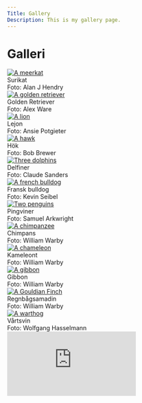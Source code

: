 ```yaml
---
Title: Gallery
Description: This is my gallery page.
---
```


Galleri
==========================

<div class="gallery-grid">
    <div class="single-picture">
        <a href="%base_url%/image/gallery/alan-j-hendry-BVbcOQLIfpE-unsplash.jpg" target="_blank">
            <picture>
                <source media="(min-width: 665px)" srcset="%base_url%/image/gallery/alan-j-hendry-BVbcOQLIfpE-unsplash.jpg&q=50&width=270&height=270&crop-to-fit&area=25,25,15,25">
                <img src="%base_url%/image/gallery/alan-j-hendry-BVbcOQLIfpE-unsplash.jpg&q=50&width=320&height=320&crop-to-fit&area=25,25,15,25" alt="A meerkat">
            </picture>
        </a>
        <figcaption>
            Surikat
        </figcaption>
        <div class="photographer">
            Foto: Alan J Hendry
        </div>
    </div>
    <div class="single-picture">
        <a href="%base_url%/image/gallery/alex-ware-pfNmcyaT_es-unsplash.jpg" target="_blank">
            <picture>
                <source media="(min-width: 665px)" srcset="%base_url%/image/gallery/alex-ware-pfNmcyaT_es-unsplash.jpg&q=50&width=270&height=270&crop-to-fit">
                <img src="%base_url%/image/gallery/alex-ware-pfNmcyaT_es-unsplash.jpg&q=50&width=320&height=320&crop-to-fit" alt="A golden retriever">
            </picture>
        </a>
        <figcaption>
            Golden Retriever
        </figcaption>
        <div class="photographer">
            Foto: Alex Ware
        </div>
    </div>
    <div class="single-picture">
        <a href="%base_url%/image/gallery/ansie-potgieter-GV2LxPJArgQ-unsplash.jpg" target="_blank">
            <picture>
                <source media="(min-width: 665px)" srcset="%base_url%/image/gallery/ansie-potgieter-GV2LxPJArgQ-unsplash.jpg&q=50&width=270&height=270&crop-to-fit&area=20,25,10,0">
                <img src="%base_url%/image/gallery/ansie-potgieter-GV2LxPJArgQ-unsplash.jpg&q=50&width=320&height=320&crop-to-fit&area=20,25,10,0" alt="A lion">
            </picture>
        </a>
        <figcaption>
            Lejon
        </figcaption>
        <div class="photographer">
            Foto: Ansie Potgieter
        </div>
    </div>
    <div class="single-picture">
        <a href="%base_url%/image/gallery/bob-brewer-i33uI3fHz20-unsplash.jpg" target="_blank">
            <picture>
                <source media="(min-width: 665px)" srcset="%base_url%/image/gallery/bob-brewer-i33uI3fHz20-unsplash.jpg&q=50&width=270&height=270&crop-to-fit&area=30,0,0,0">
                <img src="%base_url%/image/gallery/bob-brewer-i33uI3fHz20-unsplash.jpg&q=50&width=320&height=320&crop-to-fit&area=30,0,0,0" alt="A hawk">
            </picture>
        </a>
        <figcaption>
            Hök
        </figcaption>
        <div class="photographer">
            Foto: Bob Brewer
        </div>
    </div>
    <div class="single-picture">
        <a href="%base_url%/image/gallery/claude-sanders-SyRRzZ0XzaM-unsplash.jpg" target="_blank">
            <picture>
                <source media="(min-width: 665px)" srcset="%base_url%/image/gallery/claude-sanders-SyRRzZ0XzaM-unsplash.jpg&q=50&width=270&height=270&crop-to-fit&area=0,0,25,0">
                <img src="%base_url%/image/gallery/claude-sanders-SyRRzZ0XzaM-unsplash.jpg&q=50&width=320&height=320&crop-to-fit&area=0,0,25,0" alt="Three dolphins">
            </picture>
        </a>
        <figcaption>
            Delfiner
        </figcaption>
        <div class="photographer">
            Foto: Claude Sanders
        </div>
    </div>
    <div class="single-picture">
        <a href="%base_url%/image/gallery/kevin-seibel-oo6XOGrSyX8-unsplash.jpg" target="_blank">
            <picture>
                <source media="(min-width: 665px)" srcset="%base_url%/image/gallery/kevin-seibel-oo6XOGrSyX8-unsplash.jpg&q=50&width=270&height=270&crop-to-fit&area=0,0,25,0">
                <img src="%base_url%/image/gallery/kevin-seibel-oo6XOGrSyX8-unsplash.jpg&q=50&width=320&height=320&crop-to-fit&area=0,0,25,0" alt="A french bulldog">
            </picture>
        </a>
        <figcaption>
            Fransk bulldog
        </figcaption>
        <div class="photographer">
            Foto: Kevin Seibel
        </div>
    </div>
    <div class="single-picture">
        <a href="%base_url%/image/gallery/samuel-arkwright-ZkOt0N7rP4s-unsplash.jpg" target="_blank">
            <picture>
                <source media="(min-width: 665px)" srcset="%base_url%/image/gallery/samuel-arkwright-ZkOt0N7rP4s-unsplash.jpg&q=50&width=270&height=270&crop-to-fit&area=20,25,10,0">
                <img src="%base_url%/image/gallery/samuel-arkwright-ZkOt0N7rP4s-unsplash.jpg&q=50&width=320&height=320&crop-to-fit&area=20,25,10,0" alt="Two penguins">
            </picture>
        </a>
        <figcaption>
            Pingviner
        </figcaption>
        <div class="photographer">
            Foto: Samuel Arkwright
        </div>
    </div>
    <div class="single-picture">
        <a href="%base_url%/image/gallery/william-warby-fk3Th0qLoDw-unsplash.jpg" target="_blank">
            <picture>
                <source media="(min-width: 665px)" srcset="%base_url%/image/gallery/william-warby-fk3Th0qLoDw-unsplash.jpg&q=50&width=270&height=270&crop-to-fit&area=20,25,10,0">
                <img src="%base_url%/image/gallery/william-warby-fk3Th0qLoDw-unsplash.jpg&q=50&width=320&height=320&crop-to-fit&area=20,25,10,0" alt="A chimpanzee">
            </picture>
        </a>
        <figcaption>
            Chimpans
        </figcaption>
        <div class="photographer">
            Foto: William Warby
        </div>
    </div>
    <div class="single-picture">
        <a href="%base_url%/image/gallery/william-warby-lJAYYVG2V4Y-unsplash.jpg" target="_blank">
            <picture>
                <source media="(min-width: 665px)" srcset="%base_url%/image/gallery/william-warby-lJAYYVG2V4Y-unsplash.jpg&q=50&width=270&height=270&crop-to-fit&area=10,25,10,0">
                <img src="%base_url%/image/gallery/william-warby-lJAYYVG2V4Y-unsplash.jpg&q=50&width=320&height=320&crop-to-fit&area=10,25,10,0" alt="A chameleon">
            </picture>
        </a>
        <figcaption>
            Kameleont
        </figcaption>
        <div class="photographer">
            Foto: William Warby
        </div>
    </div>
    <div class="single-picture">
        <a href="%base_url%/image/gallery/william-warby-luoxYI7263M-unsplash.jpg" target="_blank">
            <picture>
                <source media="(min-width: 665px)" srcset="%base_url%/image/gallery/william-warby-luoxYI7263M-unsplash.jpg&q=50&width=270&height=270&crop-to-fit&area=5,10,30,0">
                <img src="%base_url%/image/gallery/william-warby-luoxYI7263M-unsplash.jpg&q=50&width=320&height=320&crop-to-fit&area=5,10,30,0" alt="A gibbon">
            </picture>
        </a>
        <figcaption>
            Gibbon
        </figcaption>
        <div class="photographer">
            Foto: William Warby
        </div>
    </div>
    <div class="single-picture">
        <a href="%base_url%/image/gallery/william-warby-V2Lr76TaWjU-unsplash.jpg" target="_blank">
            <picture>
                <source media="(min-width: 665px)" srcset="%base_url%/image/gallery/william-warby-V2Lr76TaWjU-unsplash.jpg&q=50&width=270&height=270&crop-to-fit&area=5,25,10,0">
                <img src="%base_url%/image/gallery/william-warby-V2Lr76TaWjU-unsplash.jpg&q=50&width=320&height=320&crop-to-fit&area=5,25,10,0" alt="A Gouldian Finch">
            </picture>
        </a>
        <figcaption>
            Regnbågsamadin
        </figcaption>
        <div class="photographer">
            Foto: William Warby
        </div>
    </div>
    <div class="single-picture">
        <a href="%base_url%/image/gallery/wolfgang-hasselmann-H2aeQH6qa88-unsplash.jpg" target="_blank">
            <picture>
                <source media="(min-width: 665px)" srcset="%base_url%/image/gallery/wolfgang-hasselmann-H2aeQH6qa88-unsplash.jpg&q=50&width=270&height=270&crop-to-fit&area=20,0,10,20">
                <img src="%base_url%/image/gallery/wolfgang-hasselmann-H2aeQH6qa88-unsplash.jpg&q=50&width=320&height=320&crop-to-fit&area=20,0,10,20" alt="A warthog">
            </picture>
        </a>
        <figcaption>
            Vårtsvin
        </figcaption>
        <div class="photographer">
            Foto: Wolfgang Hasselmann
        </div>
    </div>
</div>

<div class="embed-container">
    <iframe src="https://www.youtube.com/embed/dMH0bHeiRNg?si=aLh2_1mcssOVuWdN" title="YouTube video player" frameborder="0" allowfullscreen></iframe>
</div>